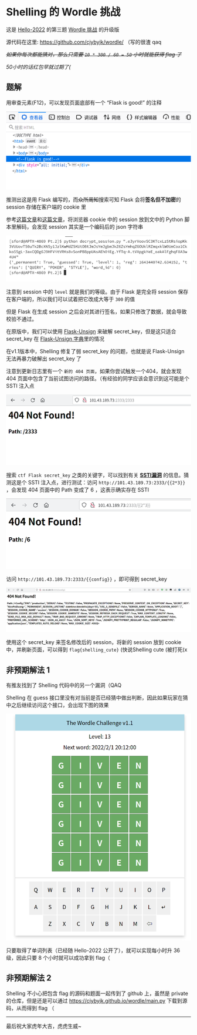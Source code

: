 # Shelling 的 Wordle 挑战

这是 [Hello-2022](https://github.com/ShiSheng233/Hello-2022) 的第三题 [Wordle 挑战](https://github.com/ShiSheng233/Hello-2022/tree/main/test/Pt.2) 的升级版

源代码在这里: https://github.com/cjybyjk/wordle/ （写的很渣 qaq

~~*如果你每次都能猜对，那么只需要 `10 * 300 / 60 = 50` 小时就能获得 flag 了*~~

*50小时的话红包早就过期了(*

## 题解

用审查元素(F12)，可以发现页面底部有一个 “Flask is good!” 的注释

![图1](assets/img1.png)

推测出这是用 Flask 编写的，而~~众所周知~~搜索可知 Flask 会将**签名但不加密**的 session 存储在客户端的 cookie 里

参考[这篇文章](https://bbs.ichunqiu.com/thread-53404-1-1.html)和[这篇文章](https://www.leavesongs.com/PENETRATION/client-session-security.html)，将浏览器 cookie 中的 session 放到文中的 Python 脚本里解码，会发现 session 其实是一个编码后的 json 字符串

![图2](assets/img2.png)

注意到 session 中的 `level` 就是我们的等级。由于 Flask 是完全将 session 保存在客户端的，所以我们可以试着把它改成大等于 `300` 的值

但是 Flask 在生成 session 之后会对其进行签名，如果只修改了数据，就会导致校验不通过。

在原版中，我们可以使用 [Flask-Unsign](https://github.com/Paradoxis/Flask-Unsign) 来破解 secret_key，但是这只适合 secret_key 在 [Flask-Unsign 字典](https://github.com/Paradoxis/Flask-Unsign-Wordlist)里的情况

在v1.1版本中，Shelling 修复了弱 secret_key 的问题，也就是说 Flask-Unsign 无法再暴力破解出 secret_key 了

注意到更新日志里有一个 `新的 404 页面`，如果你尝试触发一个404，就会发现 404 页面中包含了当前试图访问的路径。（有经验的同学应该会意识到这可能是个 SSTI 注入点

![图3](assets/img3.png)

搜索 `ctf Flask secret_key` 之类的关键字，可以找到有关 [**SSTI漏洞**](https://bing.com/search?q=SSTI%E6%BC%8F%E6%B4%9E) 的信息。猜测这是个 SSTI 注入点，进行测试：访问 `http://101.43.189.73:2333/{{2*3}}` ，会发现 404 页面中的 Path 变成了 6 ，这表示确实存在 SSTI

![图4](assets/img4.png)

访问 `http://101.43.189.73:2333/{{config}}` ，即可得到 secret_key

![图5](assets/img5.png)

使用这个 secret_key 来签名修改后的 session，将新的 session 放到 cookie 中，并刷新页面，可以得到 `flag{shelling_cute}` (快说Shelling cute (被打死(x

## 非预期解法 1

有推友找到了 Shelling 代码中的另一个漏洞（QAQ

Shelling 在 guess 接口里没有对当前是否已经猜中做出判断，因此如果玩家在猜中之后继续访问这个接口，会出现下图的效果

![QAQ](assets/QAQ.png)

只要取得了单词列表（已经随 Hello-2022 公开了），就可以实现每小时升 36 级，因此只要 8 个小时就可以成功拿到 flag（

## 非预期解法 2
Shelling 不小心把包含 flag 的源码和题面一起传到了 github 上，虽然是 private 的仓库，但是还是可以通过 https://cjybyjk.github.io/wordle/main.py 下载到源码，从而得到 flag （

---

最后祝大家虎年大吉，虎虎生威~
